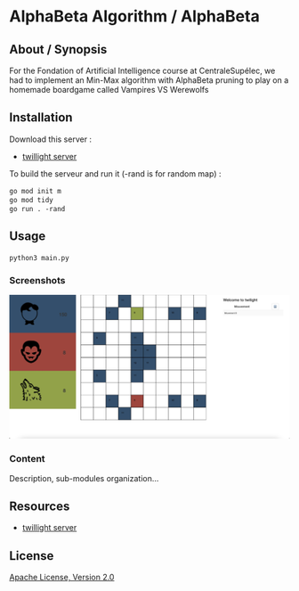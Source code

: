 # AlphaBeta Algorithm / AlphaBeta

## About / Synopsis

For the Fondation of Artificial Intelligence course at CentraleSupélec,
we had to implement an Min-Max algorithm with AlphaBeta pruning to play
on a homemade boardgame called Vampires VS Werewolfs


## Installation

Download this server :
* [twillight server](https://github.com/Succo/twilight)

To build the serveur and run it (-rand is for random map) :
```
go mod init m
go mod tidy
go run . -rand
```

## Usage

```
python3 main.py
```

### Screenshots

![alt text](https://github.com/Gabrielchapo/AlphaBeta/blob/main/image.jpg?raw=true)

### Content

Description, sub-modules organization...

## Resources

* [twillight server](https://github.com/Succo/twilight)


## License

[Apache License, Version 2.0](http://www.apache.org/licenses/LICENSE-2.0.html)
